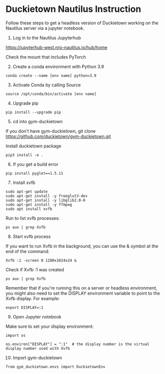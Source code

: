 # Duckietown Nautilus Instruction

Follow these steps to get a headless version of Duckietown working on the Nautilus server via a jupyter notebook.

1. Log in to the Nautilus Jupyterhub

https://jupyterhub-west.nrp-nautilus.io/hub/home

Check the mount that includes PyTorch

2. Create a conda environment with Python 3.9

```
conda create --name [env name] python=3.9
```

3. Activate Conda by calling Source

```
source /opt/conda/bin/activate [env name]
```

4. Upgrade pip

```
pip install --upgrade pip
```

5. cd into gym-duckietown

If you don't have gym-duckietown, git clone https://github.com/duckietown/gym-duckietown.git

Install duckietown package

```
pip3 install -e .
```

6. If you get a build error

```
pip install pyglet==1.5.11
```

7. Install xvfb

```
sudo apt-get update
sudo apt-get install -y freeglut3-dev
sudo apt-get install -y libglib2.0-0
sudo apt-get install -y ffmpeg
sudo apt install xvfb
```

Run to list xvfb processes:

```
ps aux | grep Xvfb
```

8. Start xvfb process


If you want to run Xvfb in the background, you can use the & symbol at the end of the command:
```
Xvfb :1 -screen 0 1280x1024x24 &
```

Check if Xvfb :1 was created 
```
ps aux | grep Xvfb
```

Remember that if you're running this on a server or headless environment, you might also need to set the DISPLAY environment variable to point to the Xvfb display. For example:
```
export DISPLAY=:1
```

9. Open Jupyter notebook

Make sure to set your display environment:
```
import os

os.environ["DISPLAY"] = ":1"  # the display number is the virtual display number used with Xvfb
```

10. Import gym-duckietown

```
from gym_duckietown.envs import DuckietownEnv
```
